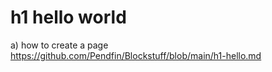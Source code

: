 # h1 hello world
a) how to create a page
https://github.com/Pendfin/Blockstuff/blob/main/h1-hello.md
